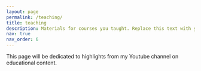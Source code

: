 ```yaml
---
layout: page
permalink: /teaching/
title: teaching
description: Materials for courses you taught. Replace this text with your description.
nav: true
nav_order: 6
---
```


This page will be dedicated to highlights from my Youtube channel on educational content. 
